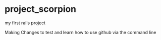project_scorpion
================

my first rails project

Making Changes to test and learn how to use github via the command line